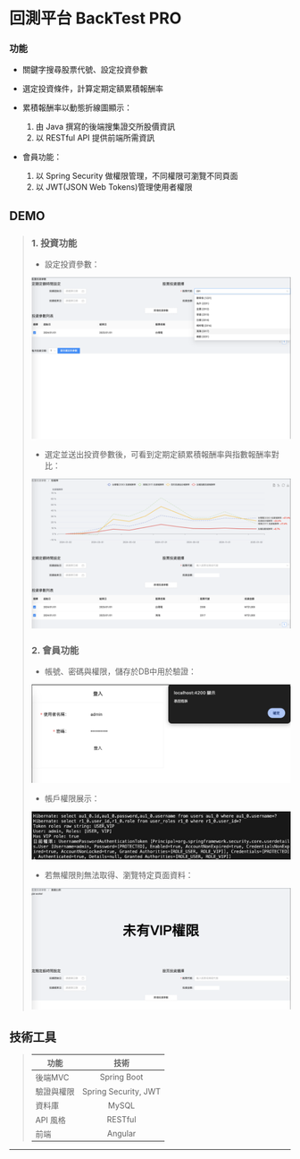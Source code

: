 # 回測平台 BackTest PRO

### 功能

* 關鍵字搜尋股票代號、設定投資參數
* 選定投資條件，計算定期定額累積報酬率

* 累積報酬率以動態折線圖顯示：
    1. 由 Java 撰寫的後端搜集證交所股價資訊
    2. 以 RESTful API 提供前端所需資訊
* 會員功能：
    1. 以 Spring Security 做權限管理，不同權限可瀏覽不同頁面
    2. 以 JWT(JSON Web Tokens)管理使用者權限

## DEMO
>
>
>
>### 1. 投資功能
>
> * 設定投資參數：
>
>![BTP投資設定頁](https://github.com/Alan-Cheng/BackTestPro/blob/main/demo/investment.png?raw=true "投資設定頁面")
>
> * 選定並送出投資參數後，可看到定期定額累積報酬率與指數報酬率對比：
>
>![BTP報酬率頁面](https://github.com/Alan-Cheng/BackTestPro/blob/main/demo/chart.png?raw=true "報酬率頁面")
>
>
>### 2. 會員功能
>
> * 帳號、密碼與權限，儲存於DB中用於驗證：
>
>![BTP登入頁](https://github.com/Alan-Cheng/BackTestPro/blob/main/demo/login.png?raw=true "登入頁面")
>
> * 帳戶權限展示：
>
>![BTP權限](https://github.com/Alan-Cheng/BackTestPro/blob/main/demo/role_detail.png?raw=true "權限展示")
>
> * 若無權限則無法取得、瀏覽特定頁面資料：
>
>![BTP未授權頁面](https://github.com/Alan-Cheng/BackTestPro/blob/main/demo/role.png?raw=true "未授權頁面")
>
>




## 技術工具



>| 功能  | 技術 |
>| ------------- |:-------------:|
>| 後端MVC       | Spring Boot      |
>| 驗證與權限       | Spring Security, JWT      |
>| 資料庫       | MySQL      |
>| API 風格       | RESTful      |
>| 前端       | Angular      |



---

